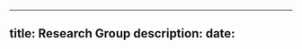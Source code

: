 <!--
 * @Descripttion: 
 * @version: 
 * @Author: Yang Xiao(YXIAO009@e.ntu.edu.sg)
 * @Date: 2022-12-31 16:03:51
 * @LastEditors: Yang Xiao
 * @LastEditTime: 2022-12-31 16:04:01
-->
---
title: Research Group
description:
date:
---